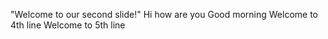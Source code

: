
"Welcome to our second slide!"
Hi how are you
Good morning
Welcome to 4th line
Welcome to 5th line
